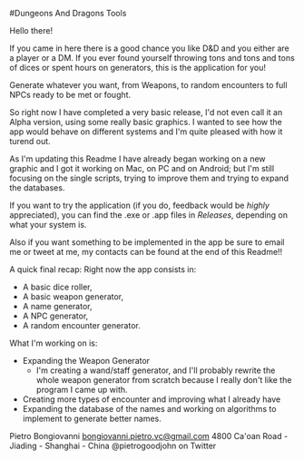 #Dungeons And Dragons Tools

Hello there!

If you came in here there is a good chance you like D&D and you either are a player or a DM.
If you ever found yourself throwing tons and tons and tons of dices or spent hours on generators, this is the application for you!

Generate whatever you want, from Weapons, to random encounters to full NPCs ready to be met or fought.

So right now I have completed a very basic release, I'd not even call it an Alpha version, using some really basic graphics.
I wanted to see how the app would behave on different systems and I'm quite pleased with how it turend out.

As I'm updating this Readme I have already began working on a new graphic and I got it working on Mac, on PC and on Android; but I'm still focusing on the single scripts, trying to improve them and trying to expand the databases.

If you want to try the application (if you do, feedback would be *highly* appreciated), you can find the .exe or .app files in *Releases*, depending on what your system is.

Also if you want something to be implemented in the app be sure to email me or tweet at me, my contacts can be found at the end of this Readme!!

A quick final recap:
Right now the app consists in:
- A basic dice roller,
- A basic weapon generator,
- A name generator,
- A NPC generator,
- A random encounter generator.

What I'm working on is:
- Expanding the Weapon Generator
  - I'm creating a wand/staff generator, and I'll probably rewrite the whole weapon generator from scratch because I really don't like the program I came up with.
- Creating more types of encounter and improving what I already have
- Expanding the database of the names and working on algorithms to implement to generate better names.

Pietro Bongiovanni
bongiovanni.pietro.vc@gmail.com
4800 Ca'oan Road - Jiading - Shanghai - China
@pietrogoodjohn on Twitter
